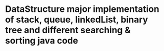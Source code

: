 # DataStructure major implementation of stack, queue, linkedList, binary tree and different searching & sorting java code
